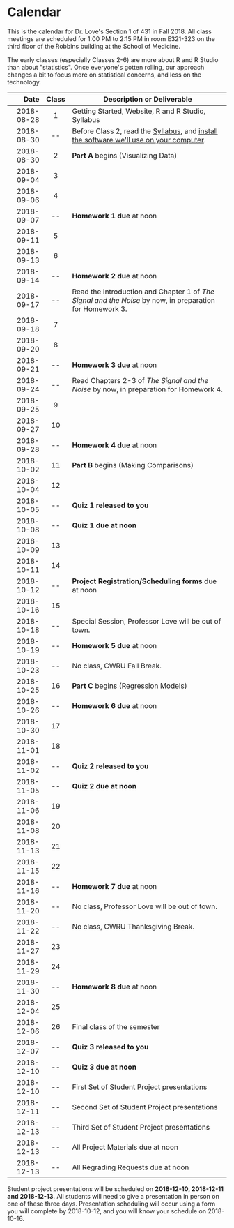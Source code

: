 # Calendar

This is the calendar for Dr. Love's Section 1 of 431 in Fall 2018. All class meetings are scheduled for 1:00 PM to 2:15 PM in room E321-323 on the third floor of the Robbins building at the School of Medicine. 

The early classes (especially Classes 2-6) are more about R and R Studio than about "statistics". Once everyone's gotten rolling, our approach changes a bit to focus more on statistical concerns, and less on the technology. 

Date | Class | Description or Deliverable
-----------: | :---: | ---------------------------------------------------------
2018-08-28 | 1 | Getting Started, Website, R and R Studio, Syllabus
2018-08-30 | -- | Before Class 2, read the [Syllabus](https://thomaselove.github.io/2018-431-syllabus/), and [install the software we'll use on your computer](https://github.com/THOMASELOVE/431-2018/tree/master/software).
2018-08-30 | 2 | **Part A** begins (Visualizing Data)
2018-09-04 | 3 | 
2018-09-06 | 4 | 
2018-09-07 | -- | **Homework 1 due** at noon
2018-09-11 | 5 | 
2018-09-13 | 6 | 
2018-09-14 | -- | **Homework 2 due** at noon
2018-09-17 | -- | Read the Introduction and Chapter 1 of *The Signal and the Noise* by now, in preparation for Homework 3.
2018-09-18 | 7 | 
2018-09-20 | 8 | 
2018-09-21 | -- | **Homework 3 due** at noon
2018-09-24 | -- | Read Chapters 2-3 of *The Signal and the Noise* by now, in preparation for Homework 4.
2018-09-25 | 9 | 
2018-09-27 | 10 | 
2018-09-28 | -- | **Homework 4 due** at noon
2018-10-02 | 11 | **Part B** begins (Making Comparisons)
2018-10-04 | 12 |
2018-10-05 | -- | **Quiz 1 released to you**
2018-10-08 | -- | **Quiz 1 due at noon**
2018-10-09 | 13 |
2018-10-11 | 14 |
2018-10-12 | -- | **Project Registration/Scheduling forms** due at noon
2018-10-16 | 15 |
2018-10-18 | -- | Special Session, Professor Love will be out of town.
2018-10-19 | -- | **Homework 5 due** at noon
2018-10-23 | -- | No class, CWRU Fall Break.
2018-10-25 | 16 | **Part C** begins (Regression Models)
2018-10-26 | -- | **Homework 6 due** at noon
2018-10-30 | 17 | 
2018-11-01 | 18 | 
2018-11-02 | -- | **Quiz 2 released to you**
2018-11-05 | -- | **Quiz 2 due at noon**
2018-11-06 | 19 |
2018-11-08 | 20 |
2018-11-13 | 21 |
2018-11-15 | 22 |
2018-11-16 | -- | **Homework 7 due** at noon
2018-11-20 | -- | No class, Professor Love will be out of town.
2018-11-22 | -- | No class, CWRU Thanksgiving Break.
2018-11-27 | 23 |
2018-11-29 | 24 |
2018-11-30 | -- | **Homework 8 due** at noon
2018-12-04 | 25 |
2018-12-06 | 26 | Final class of the semester
2018-12-07 | -- | **Quiz 3 released to you**
2018-12-10 | -- | **Quiz 3 due at noon**
2018-12-10 | -- | First Set of Student Project presentations
2018-12-11 | -- | Second Set of Student Project presentations
2018-12-13 | -- | Third Set of Student Project presentations
2018-12-13 | -- | All Project Materials due at noon
2018-12-13 | -- | All Regrading Requests due at noon

Student project presentations will be scheduled on **2018-12-10, 2018-12-11 and 2018-12-13**. All students will need to give a presentation in person on one of these three days. Presentation scheduling will occur using a form you will complete by 2018-10-12, and you will know your schedule on 2018-10-16.
